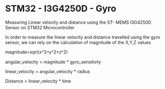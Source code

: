 # STM32 - I3G4250D - Gyro

Measuring Linear velocity and distance using the ST- MEMS I3G4250D Sensor on STM32 Microcontroller

In order to measure the linear velocity and distance travelled using the gyro sensor, we can rely on the calculation of magnitude of the X,Y,Z values 

magnitude=sqrt(𝑥^2+𝑦^2+𝑧^2)

angular_velocity = magnitude * gyro_sensitivty 

linear_velocity = angular_velocity * radius

Distance = linear_velocity * time
